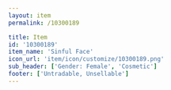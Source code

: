 ```yaml
---
layout: item
permalink: /10300189

title: Item
id: '10300189'
item_name: 'Sinful Face'
icon_url: 'item/icon/customize/10300189.png'
sub_header: ['Gender: Female', 'Cosmetic']
footer: ['Untradable, Unsellable']
---
```


